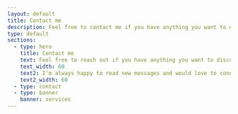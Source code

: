 ```yaml
---
layout: default
title: Contact me
description: Feel free to contact me if you have anything you want to discuss. I'm always eager to receive new messages and would love to connect with you!
type: default
sections:
  - type: hero
    title: Contact me
    text: Feel free to reach out if you have anything you want to discuss.
    text_width: 60
    text2: I'm always happy to read new messages and would love to connect with you.
    text2_width: 60
  - type: contact
  - type: banner
    banner: services
---
```

